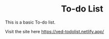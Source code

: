 <h1 align="center">
  To-do List
</h1>


This is a basic To-do list.

Visit the site here https://ved-todolist.netlify.app/
